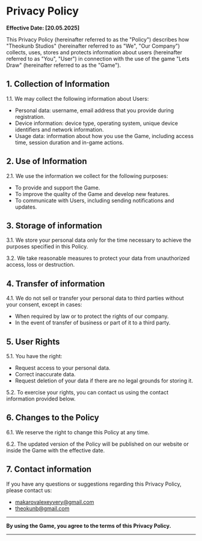 # Privacy Policy

**Effective Date: [20.05.2025]**

This Privacy Policy (hereinafter referred to as the "Policy") describes how "Theokunb Studios" (hereinafter referred to as "We", "Our Company") collects, uses, stores and protects information about users (hereinafter referred to as "You", "User") in connection with the use of the game "Lets Draw" (hereinafter referred to as the "Game").

## 1. Collection of Information

1.1. We may collect the following information about Users:

- Personal data: username, email address that you provide during registration.
- Device information: device type, operating system, unique device identifiers and network information.
- Usage data: information about how you use the Game, including access time, session duration and in-game actions.

## 2. Use of Information

2.1. We use the information we collect for the following purposes:

- To provide and support the Game.
- To improve the quality of the Game and develop new features.
- To communicate with Users, including sending notifications and updates.

## 3. Storage of information

3.1. We store your personal data only for the time necessary to achieve the purposes specified in this Policy.

3.2. We take reasonable measures to protect your data from unauthorized access, loss or destruction.

## 4. Transfer of information

4.1. We do not sell or transfer your personal data to third parties without your consent, except in cases:

- When required by law or to protect the rights of our company.
- In the event of transfer of business or part of it to a third party.

## 5. User Rights

5.1. You have the right:

- Request access to your personal data.
- Correct inaccurate data.
- Request deletion of your data if there are no legal grounds for storing it.

5.2. To exercise your rights, you can contact us using the contact information provided below.

## 6. Changes to the Policy

6.1. We reserve the right to change this Policy at any time.

6.2. The updated version of the Policy will be published on our website or inside the Game with the effective date.

## 7. Contact information

If you have any questions or suggestions regarding this Privacy Policy, please contact us:

- makarovalexeyvery@gmail.com
- theokunb@gmail.com

---

**By using the Game, you agree to the terms of this Privacy Policy.**

---
